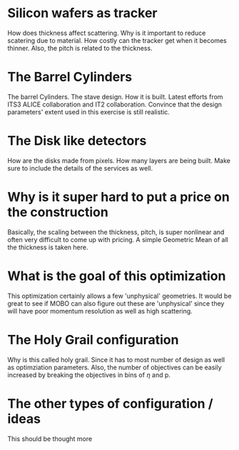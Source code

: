 # Silicon wafers as tracker

How does thickness affect scattering. Why is it important to reduce scatering due to material. How costly can the tracker get when it becomes thinner. Also, the pitch is related to the thickness. 

# The Barrel Cylinders

The barrel Cylinders. The stave design. How it is built. Latest efforts from ITS3 ALICE collaboration and IT2 collaboration. Convince that the design parameters' extent used in this exercise is still realistic. 

# The Disk like detectors

How are the disks made from pixels. How many layers are being built. Make sure to include the details of the services as well.

# Why is it super hard to put a price on the construction

Basically, the scaling between the thickness, pitch, is super nonlinear and often very difficult to come up with pricing. A simple Geometric Mean of all the thickness is taken here. 

# What is the goal of this optimization

This optimization certainly allows a few 'unphysical' geometries. It would be great to see if MOBO can also figure out these are 'unphysical' since they will have poor momentum resolution as well as high scattering.

# The Holy Grail configuration

Why is this called holy grail. Since it has to most number of design as well as optimziation parameters. Also, the number of objectives can be easily increased by breaking the objectives in bins of $\eta$ and p.

# The other types of configuration / ideas

This should be thought more

